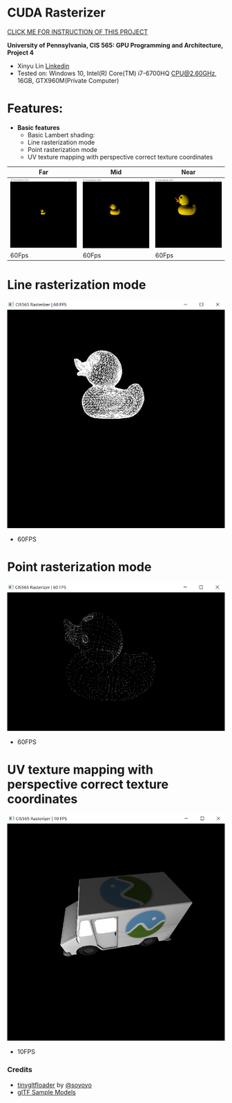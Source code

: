CUDA Rasterizer
===============

[CLICK ME FOR INSTRUCTION OF THIS PROJECT](./INSTRUCTION.md)

**University of Pennsylvania, CIS 565: GPU Programming and Architecture, Project 4**


* Xinyu Lin
[Linkedin](https://www.linkedin.com/in/xinyu-lin-138352125/)
* Tested on: Windows 10, Intel(R) Core(TM) i7-6700HQ CPU@2.60GHz, 16GB, GTX960M(Private Computer)


# Features:
- **Basic features**
  - Basic Lambert shading:
  - Line rasterization mode
  - Point rasterization mode
  - UV texture mapping with perspective correct texture coordinates
  
Far | Mid | Near
------|------|------
![](img/duck_small.png) | ![](img/duck_mid.png) | ![](img/duck_big.png)
 60Fps | 60Fps | 60Fps
# Line rasterization mode
  ![](img/duck_line.png)
  - 60FPS
  
# Point rasterization mode
  ![](img/duck_point.png)
  - 60FPS

# UV texture mapping with perspective correct texture coordinates
  ![](img/kart.png)
  - 10FPS


### Credits

* [tinygltfloader](https://github.com/syoyo/tinygltfloader) by [@soyoyo](https://github.com/syoyo)
* [glTF Sample Models](https://github.com/KhronosGroup/glTF/blob/master/sampleModels/README.md)

